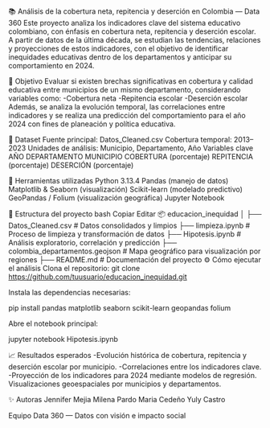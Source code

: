 📚 Análisis de la cobertura neta, repitencia y deserción en Colombia — Data 360
Este proyecto analiza los indicadores clave del sistema educativo colombiano, con énfasis en cobertura neta, repitencia y deserción escolar. A partir de datos de la última década, se estudian las tendencias, relaciones y proyecciones de estos indicadores, con el objetivo de identificar inequidades educativas dentro de los departamentos y anticipar su comportamiento en 2024.

🎯 Objetivo
Evaluar si existen brechas significativas en cobertura y calidad educativa entre municipios de un mismo departamento, considerando variables como:
-Cobertura neta
-Repitencia escolar
-Deserción escolar
Además, se analiza la evolución temporal, las correlaciones entre indicadores y se realiza una predicción del comportamiento para el año 2024 con fines de planeación y política educativa.

🧪 Dataset
Fuente principal: Datos_Cleaned.csv
Cobertura temporal: 2013–2023
Unidades de análisis: Municipio, Departamento, Año
Variables clave
AÑO
DEPARTAMENTO
MUNICIPIO
COBERTURA (porcentaje)
REPITENCIA (porcentaje)
DESERCIÓN (porcentaje)

🧰 Herramientas utilizadas
Python 3.13.4
Pandas (manejo de datos)
Matplotlib & Seaborn (visualización)
Scikit-learn (modelado predictivo)
GeoPandas / Folium (visualización geográfica)
Jupyter Notebook

📁 Estructura del proyecto
bash
Copiar
Editar
📦 educacion_inequidad
│
├── Datos_Cleaned.csv             # Datos consolidados y limpios
├── limpieza.ipynb                # Proceso de limpieza y transformación de datos
├── Hipotesis.ipynb               # Análisis exploratorio, correlación y predicción
├── colombia_departamentos.geojson  # Mapa geográfico para visualización por regiones
├── README.md                     # Documentación del proyecto
⚙️ Cómo ejecutar el análisis
Clona el repositorio:
git clone https://github.com/tuusuario/educacion_inequidad.git

Instala las dependencias necesarias:

pip install pandas matplotlib seaborn scikit-learn geopandas folium

Abre el notebook principal:

jupyter notebook Hipotesis.ipynb

📈 Resultados esperados
-Evolución histórica de cobertura, repitencia y deserción escolar por municipio.
-Correlaciones entre los indicadores clave.
-Proyección de los indicadores para 2024 mediante modelos de regresión.
Visualizaciones geoespaciales por municipios y departamentos.

✨ Autoras
Jennifer Mejia
Milena Pardo
Maria Cedeño
Yuly Castro

Equipo Data 360 — Datos con visión e impacto social
